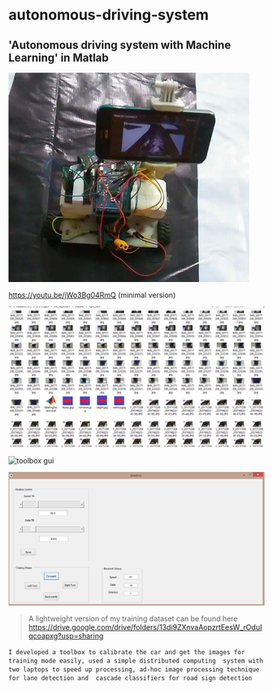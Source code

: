 # autonomous-driving-system
'Autonomous driving system with Machine Learning' in Matlab
----------------------------------------------------------------------------------------------------------

![bot](bot.jpg)



https://youtu.be/jWo3Bg04RmQ (minimal version)


![training dataset sample](sample_dataset.png)

![toolbox gui](samle_gui.jpg)

![kinetics toolbox](kinetics_toolbox.jpg)

> A lightweight version of my training dataset can be found here  https://drive.google.com/drive/folders/13di9ZXnvaAopzrtEesW_rOduIqcoapxg?usp=sharing

`I developed a toolbox to calibrate the car and get the images for training mode easily, used a simple distributed computing 
system with two laptops to speed up processing, ad-hoc image processing technique for lane detection and 
cascade classifiers for road sign detection`






